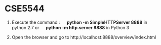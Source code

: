 # CSE5544

1. Execute the command : `  `
    **python -m SimpleHTTPServer 8888** in python 2.7 or `  `
    **python -m http.server 8888** in Python 3

2. Open the browser and go to http://localhost:8888/overview/index.html
